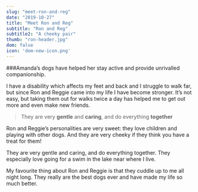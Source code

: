 ```yaml
---
slug: "meet-ron-and-reg"
date: "2019-10-27"
title: "Meet Ron and Reg"
subtitle: "Ron and Reg"
subtitle2: "A cheeky pair"
thumb: "ron-header.jpg"
dom: false
icon: 'dom-new-icon.png'
---
```


###Amanda’s dogs have helped her stay active and provide unrivalled companionship.

I have a disability which affects my feet and back and I struggle to walk far, but since Ron and Reggie came into my life I have become stronger. It’s not easy, but taking them out for walks twice a day has helped me to get out more and even make new friends. 

> They are very **gentle** and **caring**, and do everything **together**

Ron and Reggie’s personalities are very sweet: they love children and playing with other dogs. And they are very cheeky if they think you have a treat for them!

They are very gentle and caring, and do everything together. They especially love going for a swim in the lake near where I live. 

My favourite thing about Ron and Reggie is that they cuddle up to me all night long. They really are the best dogs ever and have made my life so much better. 
